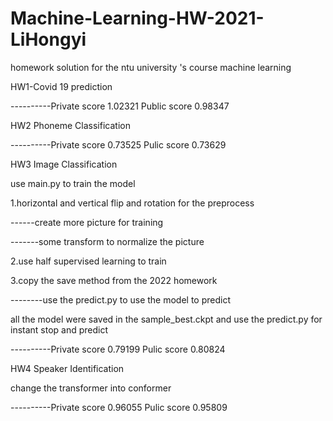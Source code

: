 # Machine-Learning-HW-2021-LiHongyi
homework solution for the ntu university 's course machine learning

HW1-Covid 19 prediction

----------Private score 1.02321      Public score 0.98347

HW2 Phoneme Classification

----------Private score 0.73525   Pulic score 0.73629

HW3 Image Classification

use main.py to train the model  

1.horizontal and vertical flip and rotation for the preprocess

------create more picture for training
  
 -------some transform to normalize the picture
  
2.use half supervised learning to train

3.copy the save method from the 2022 homework

--------use the predict.py to use the model to predict

all the model were saved in the sample_best.ckpt and use the predict.py for instant stop and predict

----------Private score 0.79199   Pulic score 0.80824

HW4 Speaker Identification

change the transformer into conformer

----------Private score 0.96055   Pulic score 0.95809
                           

